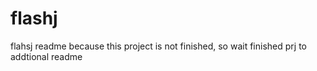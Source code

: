 # flashj
flahsj readme because this project is not finished, so wait finished prj to addtional readme
